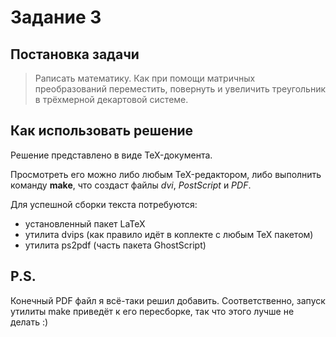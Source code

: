 # Задание 3

## Постановка задачи

> Раписать математику. Как при помощи матричных преобразований переместить, повернуть и увеличить треугольник в трёхмерной декартовой системе.

## Как использовать решение

Решение представлено в виде TeX-документа.

Просмотреть его можно либо любым TeX-редактором, либо выполнить команду **make**, что создаст файлы *dvi*, *PostScript* и *PDF*.

Для успешной сборки текста потребуются:
* установленный пакет LaTeX
* утилита dvips (как правило идёт в коплекте с любым TeX пакетом)
* утилита ps2pdf (часть пакета GhostScript)

## P.S.
Конечный PDF файл я всё-таки решил добавить. Соответственно, запуск утилиты make приведёт к его пересборке, так что этого лучше не делать :)
